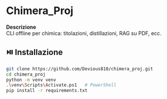 ﻿# Chimera_Proj

**Descrizione**  
CLI offline per chimica: titolazioni, distillazioni, RAG su PDF, ecc.

## ⏯️ Installazione

```bash
git clone https://github.com/Devious810/chimera_proj.git
cd chimera_proj
python -m venv venv
.\venv\Scripts\Activate.ps1   # PowerShell
pip install -r requirements.txt
